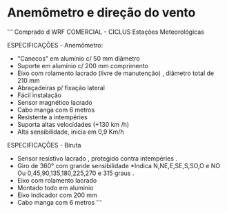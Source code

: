 # Anemômetro e direção do vento


'''
Comprado d WRF COMERCIAL - CICLUS Estações Meteorológicas

ESPECIFICAÇÕES - Anemômetro:
* "Canecos" em alumínio c/ 50 mm diâmetro
* Suporte em alumínio c/ 200 mm comprimento
* Eixo com rolamento lacrado (livre de manutenção) , diâmetro total de 210 mm
* Abraçadeiras p/ fixação lateral
* Fácil instalação
* Sensor magnético lacrado
* Cabo manga com 6 metros
* Resistente a intempéries
* Suporta altas velocidades (+130 km /h)
* Alta sensibilidade, inicia em 0,9 Km/h

ESPECIFICAÇÕES - Biruta
* Sensor resistivo lacrado , protegido contra intempéries .
* Giro de 360° com grande sensibilidade
*Indica N,NE,E,SE,S,SO,O e NO
Ou 0,45,90,135,180,225,270 e 315 graus .
* Eixo com rolamento lacrado
* Montado todo em alumínio
* Eixo indicador com 200 mm
* Cabo manga com 6 metros
'''
